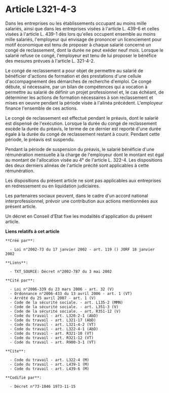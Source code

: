 # Article L321-4-3

Dans les entreprises ou les établissements occupant au moins mille salariés, ainsi que dans les entreprises visées à
l'article L. 439-6 et celles visées à l'article L. 439-1 dès lors qu'elles occupent ensemble au moins mille salariés,
l'employeur qui envisage de prononcer un licenciement pour motif économique est tenu de proposer à chaque salarié concerné un
congé de reclassement, dont la durée ne peut exéder neuf mois. Lorsque le salarié refuse ce congé, l'employeur est tenu de
lui proposer le bénéfice des mesures prévues à l'article L. 321-4-2.

Le congé de reclassement a pour objet de permettre au salarié de bénéficier d'actions de formation et des prestations d'une
cellule d'accompagnement des démarches de recherche d'emploi. Ce congé débute, si nécessaire, par un bilan de compétences qui
a vocation à permettre au salarié de définir un projet professionnel et, le cas échéant, de déterminer les actions de
formation nécessaires à son reclassement et mises en oeuvre pendant la période visée à l'alinéa précédent. L'employeur
finance l'ensemble de ces actions.

Le congé de reclassement est effectué pendant le préavis, dont le salarié est dispensé de l'exécution. Lorsque la durée du
congé de reclassement excède la durée du préavis, le terme de ce dernier est reporté d'une durée égale à la durée du congé de
reclassement restant à courir. Pendant cette période, le préavis est suspendu.

Pendant la période de suspension du préavis, le salarié bénéficie d'une rémunération mensuelle à la charge de l'employeur
dont le montant est égal au montant de l'allocation visée au 4° de l'article L. 322-4. Les dispositions des deux derniers
alinéas de l'article précité sont applicables à cette rémunération.

Les dispositions du présent article ne sont pas applicables aux entreprises en redressement ou en liquidation judiciaires.

Les partenaires sociaux peuvent, dans le cadre d'un accord national interprofessionnel, prévoir une contribution aux actions
mentionnées aux présent article.

Un décret en Conseil d'Etat fixe les modalités d'application du présent article.

**Liens relatifs à cet article**

	**Créé par**:

	  - Loi n°2002-73 du 17 janvier 2002 - art. 119 () JORF 18 janvier 2002

	**Liens**:

	  - TXT_SOURCE: Décret n°2002-787 du 3 mai 2002

	**Cité par**:

	  - Loi n°2006-339 du 23 mars 2006 - art. 32 (V)
	  - Ordonnance n°2006-433 du 13 avril 2006 - art. 1 (VT)
	  - Arrêté du 25 avril 2007 - art. 1 (V)
	  - Code de la sécurité sociale. - art. L135-2 (MMN)
	  - Code de la sécurité sociale. - art. L351-3 (V)
	  - Code de la sécurité sociale. - art. R351-12 (V)
	  - Code du travail - art. L320-2-1 (AbD)
	  - Code du travail - art. L321-17 (AbD)
	  - Code du travail - art. L321-4-2 (VT)
	  - Code du travail - art. L322-4-1 (AbD)
	  - Code du travail - art. R321-10 (VT)
	  - Code du travail - art. R321-12 (VT)
	  - Code du travail - art. R900-3-1 (VT)

	**Cite**:

	  - Code du travail - art. L322-4 (M)
	  - Code du travail - art. L439-1 (M)
	  - Code du travail - art. L439-6 (M)

	**Codifié par**:

	  - Décret n°73-1046 1973-11-15
